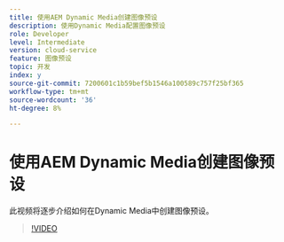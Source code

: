 ```yaml
---
title: 使用AEM Dynamic Media创建图像预设
description: 使用Dynamic Media配置图像预设
role: Developer
level: Intermediate
version: cloud-service
feature: 图像预设
topic: 开发
index: y
source-git-commit: 7200601c1b59bef5b1546a100589c757f25bf365
workflow-type: tm+mt
source-wordcount: '36'
ht-degree: 8%

---
```



# 使用AEM Dynamic Media创建图像预设

此视频将逐步介绍如何在Dynamic Media中创建图像预设。

>[!VIDEO](https://video.tv.adobe.com/v/335459?quality=9&learn=on)

